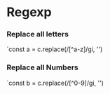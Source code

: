 
# Regexp

### Replace all letters
`const a = c.replace(/[^a-z]/gi, '')

### Replace all Numbers
`const b = c.replace(/[^0-9]/gi, '')
